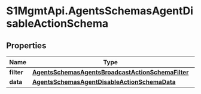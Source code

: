 # S1MgmtApi.AgentsSchemasAgentDisableActionSchema

## Properties
Name | Type | Description | Notes
------------ | ------------- | ------------- | -------------
**filter** | [**AgentsSchemasAgentsBroadcastActionSchemaFilter**](AgentsSchemasAgentsBroadcastActionSchemaFilter.md) |  | 
**data** | [**AgentsSchemasAgentDisableActionSchemaData**](AgentsSchemasAgentDisableActionSchemaData.md) |  | 


